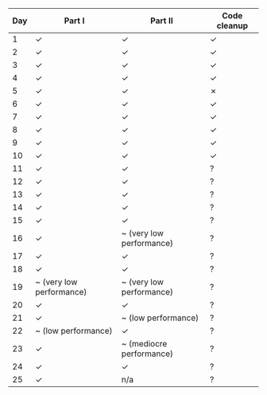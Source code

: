 | Day | Part I                   | Part II                  | Code cleanup |
|-----|--------------------------|--------------------------|--------------|
| 1   | ✓                        | ✓                        | ✓            |
| 2   | ✓                        | ✓                        | ✓            |
| 3   | ✓                        | ✓                        | ✓            |
| 4   | ✓                        | ✓                        | ✓            |
| 5   | ✓                        | ✓                        | ✗            |
| 6   | ✓                        | ✓                        | ✓            |
| 7   | ✓                        | ✓                        | ✓            |
| 8   | ✓                        | ✓                        | ✓            |
| 9   | ✓                        | ✓                        | ✓            |
| 10  | ✓                        | ✓                        | ✓            |
| 11  | ✓                        | ✓                        | ?            |
| 12  | ✓                        | ✓                        | ?            |
| 13  | ✓                        | ✓                        | ?            |
| 14  | ✓                        | ✓                        | ?            |
| 15  | ✓                        | ✓                        | ?            |
| 16  | ✓                        | ~ (very low performance) | ?            |
| 17  | ✓                        | ✓                        | ?            |
| 18  | ✓                        | ✓                        | ?            |
| 19  | ~ (very low performance) | ~ (very low performance) | ?            |
| 20  | ✓                        | ✓                        | ?            |
| 21  | ✓                        | ~ (low performance)      | ?            |
| 22  | ~ (low performance)      | ✓                        | ?            |
| 23  | ✓                        | ~ (mediocre performance) | ?            |
| 24  | ✓                        | ✓                        | ?            |
| 25  | ✓                        | n/a                      | ?            |
